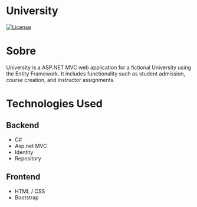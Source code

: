 # University 
[![License](https://img.shields.io/badge/license-MIT-green)](https://github.com/d4ngomes/university/blob/master/LICENSE) 

# Sobre
University is a ASP.NET MVC web application for a fictional University using the Entity Framework. It includes functionality such as student admission, course creation, and instructor assignments.

# Technologies Used
## Backend
- C#
- Asp.net MVC
- Identity
- Repository

## Frontend
- HTML / CSS
- Bootstrap
